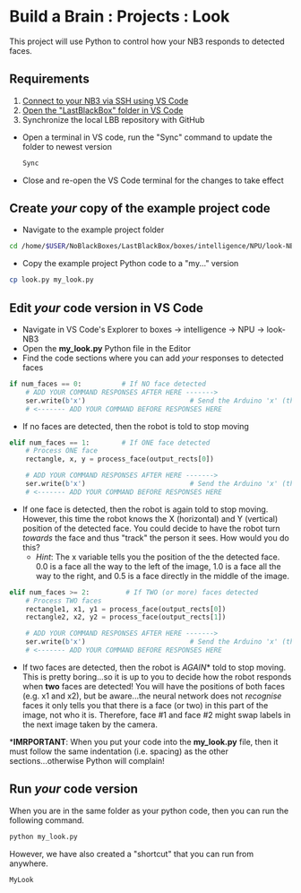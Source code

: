 # Build a Brain : Projects : Look
This project will use Python to control how your NB3 responds to detected faces.

## Requirements
1. [Connect to your NB3 via SSH using VS Code](/course/versions/buildabrain/_resources/ssh-with-vscode.md)
2. [Open the "LastBlackBox" folder in VS Code](/course/versions/buildabrain/_resources/setup-vscode.md)
3. Synchronize the local LBB repository with GitHub
  - Open a terminal in VS code, run the "Sync" command to update the folder to newest version
    ```bash
    Sync
    ```
  - Close and re-open the VS Code terminal for the changes to take effect

## Create *your* copy of the example project code
- Navigate to the example project folder
```bash
cd /home/$USER/NoBlackBoxes/LastBlackBox/boxes/intelligence/NPU/look-NB3
```
- Copy the example project Python code to a "my..." version
```bash
cp look.py my_look.py
```

## Edit *your* code version in VS Code
- Navigate in VS Code's Explorer to boxes -> intelligence -> NPU -> look-NB3
- Open the **my_look.py** Python file in the Editor
- Find the code sections where you can add *your* responses to detected faces
```python
if num_faces == 0:          # If NO face detected
    # ADD YOUR COMMAND RESPONSES AFTER HERE ------->
    ser.write(b'x')                          # Send the Arduino 'x' (the command to stop)
    # <------- ADD YOUR COMMAND BEFORE RESPONSES HERE
```
- If no faces are detected, then the robot is told to stop moving
```python
elif num_faces == 1:        # If ONE face detected
    # Process ONE face
    rectangle, x, y = process_face(output_rects[0])

    # ADD YOUR COMMAND RESPONSES AFTER HERE ------->
    ser.write(b'x')                          # Send the Arduino 'x' (the command to stop)
    # <------- ADD YOUR COMMAND BEFORE RESPONSES HERE
```
- If one face is detected, then the robot is again told to stop moving. However, this time the robot knows the X (horizontal) and Y (vertical) position of the detected face. You could decide to have the robot turn *towards* the face and thus "track" the person it sees. How would you do this? 
  - *Hint*: The x variable tells you the position of the the detected face. 0.0 is a face all the way to the left of the image, 1.0 is a face all the way to the right, and 0.5 is a face directly in the middle of the image.

```python
elif num_faces >= 2:         # If TWO (or more) faces detected
    # Process TWO faces
    rectangle1, x1, y1 = process_face(output_rects[0])
    rectangle2, x2, y2 = process_face(output_rects[1])

    # ADD YOUR COMMAND RESPONSES AFTER HERE ------->
    ser.write(b'x')                          # Send the Arduino 'x' (the command to stop)
    # <------- ADD YOUR COMMAND BEFORE RESPONSES HERE
```
- If two faces are detected, then the robot is *AGAIN** told to stop moving. This is pretty boring...so it is up to you to decide how the robot responds when **two** faces are detected! You will have the positions of both faces (e.g. x1 and x2), but be aware...the neural network does not *recognise* faces it only tells you that there is a face (or two) in this part of the image, not who it is. Therefore, face #1 and face #2 might swap labels in the next image taken by the camera.

***IMRPORTANT**: When you put your code into the **my_look.py** file, then it must follow the same indentation (i.e. spacing) as the other sections...otherwise Python will complain!

## Run *your* code version
When you are in the same folder as your python code, then you can run the following command.
```bash
python my_look.py
```
However, we have also created a "shortcut" that you can run from anywhere.
```bash
MyLook
```
